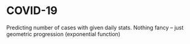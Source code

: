 # COVID-19
Predicting number of cases with given daily stats. Nothing fancy – just geometric progression (exponential function)
